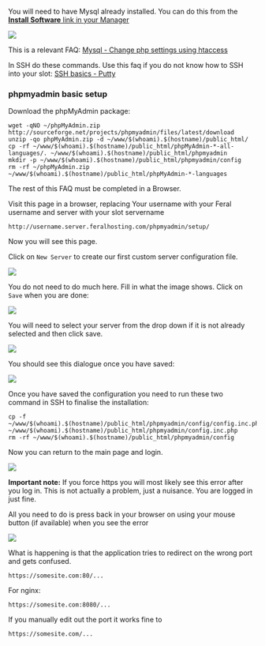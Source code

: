 
You will need to have Mysql already installed. You can do this from the [**Install Software** link in your Manager](https://www.feralhosting.com/manager/)

![](https://raw.github.com/feralhosting/feralfilehosting/master/Feral%20Wiki/HTTP/Worpress/installmysql.png)

This is a relevant FAQ: [Mysql - Change php settings using htaccess](https://www.feralhosting.com/faq/view?question=213)

In SSH do these commands. Use this faq if you do not know how to SSH into your slot: [SSH basics - Putty](https://www.feralhosting.com/faq/view?question=12)

### phpmyadmin basic setup

Download the phpMyAdmin package:

```
wget -qNO ~/phpMyAdmin.zip http://sourceforge.net/projects/phpmyadmin/files/latest/download
unzip -qo phpMyAdmin.zip -d ~/www/$(whoami).$(hostname)/public_html/
cp -rf ~/www/$(whoami).$(hostname)/public_html/phpMyAdmin-*-all-languages/. ~/www/$(whoami).$(hostname)/public_html/phpmyadmin
mkdir -p ~/www/$(whoami).$(hostname)/public_html/phpmyadmin/config
rm -rf ~/phpMyAdmin.zip ~/www/$(whoami).$(hostname)/public_html/phpMyAdmin-*-languages
```

The rest of this FAQ must be completed in a Browser.

Visit this page in a browser, replacing Your username with your Feral username and server with your slot servername

```
http://username.server.feralhosting.com/phpmyadmin/setup/
```

Now you will see this page.

Click on `New Server` to create our first custom server configuration file.

![](https://raw.github.com/feralhosting/feralfilehosting/master/Feral%20Wiki/HTTP/phpmyadmin%20-%20MySQL%20Administration/1.png)

You do not need to do much here. Fill in what the image shows. Click on `Save` when you are done:

![](https://raw.github.com/feralhosting/feralfilehosting/master/Feral%20Wiki/HTTP/phpmyadmin%20-%20MySQL%20Administration/2.png)

You will need to select your server from the drop down if it is not already selected and then click save.

![](https://raw.github.com/feralhosting/feralfilehosting/master/Feral%20Wiki/HTTP/phpmyadmin%20-%20MySQL%20Administration/3.png)

You should see this dialogue once you have saved:

![](https://raw.github.com/feralhosting/feralfilehosting/master/Feral%20Wiki/HTTP/phpmyadmin%20-%20MySQL%20Administration/4.png)

Once you have saved the configuration you need to run these two command in SSH to finalise the installation:

```
cp -f ~/www/$(whoami).$(hostname)/public_html/phpmyadmin/config/config.inc.php ~/www/$(whoami).$(hostname)/public_html/phpmyadmin/config.inc.php
rm -rf ~/www/$(whoami).$(hostname)/public_html/phpmyadmin/config
```

Now you can return to the main page and login.

![](https://raw.github.com/feralhosting/feralfilehosting/master/Feral%20Wiki/HTTP/phpmyadmin%20-%20MySQL%20Administration/5.png)

**Important note:** If you force https you will most likely see this error after you log in. This is not actually a problem, just a nuisance. You are logged in just fine.

All you need to do is press back in your browser on using your mouse button (if available) when you see the error

![](https://raw.github.com/feralhosting/feralfilehosting/master/Feral%20Wiki/HTTP/phpmyadmin%20-%20MySQL%20Administration/6.png)

What is happening is that the application tries to redirect on the wrong port and gets confused.

```
https://somesite.com:80/...
```

For nginx:

```
https://somesite.com:8080/...
```

If you manually edit out the port it works fine to

```
https://somesite.com/...
```



